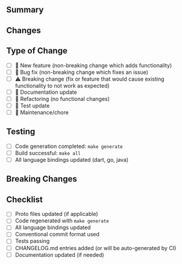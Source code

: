 ## Summary

<!-- Brief description of what this PR does -->

## Changes

<!-- List the key changes made in this PR -->

## Type of Change

- [ ] 🚀 New feature (non-breaking change which adds functionality)
- [ ] 🐛 Bug fix (non-breaking change which fixes an issue)
- [ ] ⚠️ Breaking change (fix or feature that would cause existing functionality to not work as expected)
- [ ] 📝 Documentation update
- [ ] 🔨 Refactoring (no functional changes)
- [ ] 🧪 Test update
- [ ] 🔧 Maintenance/chore

## Testing

<!-- Describe the tests you ran and their results -->

- [ ] Code generation completed: `make generate`
- [ ] Build successful: `make all`
- [ ] All language bindings updated (dart, go, java)

## Breaking Changes

<!-- If this is a breaking change, describe the impact and migration path -->

## Checklist

- [ ] Proto files updated (if applicable)
- [ ] Code regenerated with `make generate`
- [ ] All language bindings updated
- [ ] Conventional commit format used
- [ ] Tests passing
- [ ] CHANGELOG.md entries added (or will be auto-generated by CI)
- [ ] Documentation updated (if needed)
